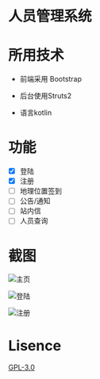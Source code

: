 # 人员管理系统


# 所用技术

- 前端采用 Bootstrap

- 后台使用Struts2

- 语言kotlin

# 功能
- [x] 登陆
- [x] 注册
- [ ] 地理位置签到
- [ ] 公告/通知
- [ ] 站内信
- [ ] 人员查询

# 截图

![主页](http://7xt81u.com1.z0.glb.clouddn.com/index.png)

![登陆](http://7xt81u.com1.z0.glb.clouddn.com/login.png)

![注册](http://7xt81u.com1.z0.glb.clouddn.com/register.png)

# Lisence

[GPL-3.0](https://github.com/youngxhui/work/blob/master/LICENSE)

